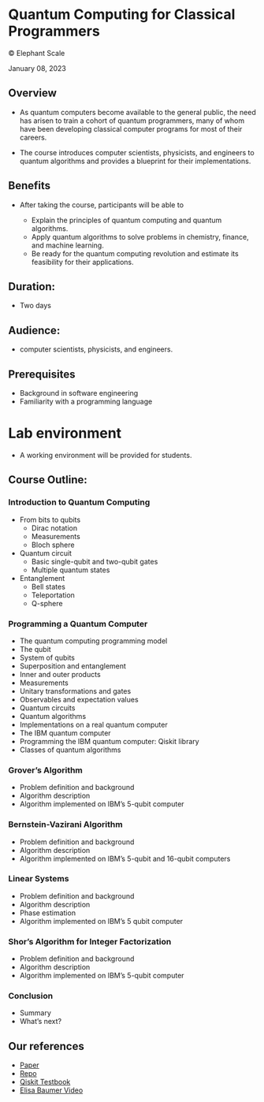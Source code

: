# Quantum Computing for Classical Programmers
© Elephant Scale

January 08, 2023

## Overview

* As quantum computers become available to the general public, the need has arisen to train a cohort of
  quantum programmers, many of whom have been developing classical computer programs for most of
  their careers.

* The course introduces computer scientists, physicists, and engineers to quantum
  algorithms and provides a blueprint for their implementations.

## Benefits

* After taking the course, participants will be able to

  - Explain the principles of quantum computing and quantum algorithms.
  - Apply quantum algorithms to solve problems in chemistry, finance, and machine learning.
  - Be ready for the quantum computing revolution and estimate its feasibility for their
    applications.

## Duration:

* Two days

## Audience:
* computer scientists, physicists, and engineers.

## Prerequisites

* Background in software engineering
* Familiarity with a programming language

# Lab environment

* A working environment will be provided for students.

## Course Outline:

### Introduction to Quantum Computing
* From bits to qubits
  * Dirac notation
  * Measurements
  * Bloch sphere
* Quantum circuit
  * Basic single-qubit and two-qubit gates
  * Multiple quantum states
* Entanglement
  * Bell states
  * Teleportation
  * Q-sphere

### Programming a Quantum Computer
* The quantum computing programming model
* The qubit
* System of qubits
* Superposition and entanglement
* Inner and outer products
* Measurements
* Unitary transformations and gates
* Observables and expectation values
* Quantum circuits
* Quantum algorithms
* Implementations on a real quantum computer
* The IBM quantum computer
* Programming the IBM quantum computer: Qiskit library
* Classes of quantum algorithms

###  Grover’s Algorithm

*   Problem definition and background
*   Algorithm description
*   Algorithm implemented on IBM’s 5-qubit computer

### Bernstein-Vazirani Algorithm

*   Problem definition and background
*   Algorithm description
*   Algorithm implemented on IBM’s 5-qubit and 16-qubit computers

### Linear Systems

*  Problem definition and background
*  Algorithm description
*  Phase estimation
*  Algorithm implemented on IBM’s 5 qubit computer

### Shor’s Algorithm for Integer Factorization

*  Problem definition and background
*  Algorithm description
*  Algorithm implemented on IBM’s 5-qubit computer

### Conclusion

* Summary
* What’s next?


## Our references
* [Paper](https://arxiv.org/abs/1804.03719)
* [Repo](https://github.com/lanl/quantum_algorithms)
* [Qiskit Testbook](https://qiskit.org/textbook/preface.html)
* [Elisa Baumer Video](https://www.youtube.com/watch?v=NZD9APb7ZtY&t=2s)